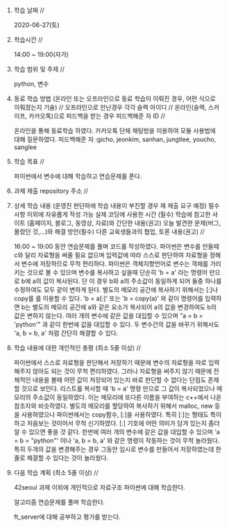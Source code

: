 1. 학습 날짜 // 

    2020-06-27(토)
 
2. 학습시간 // 

    14:00 ~ 19:00(자가)

3. 학습 범위 및 주제 // 
    
    python, 변수

4. 동료 학습 방법 (온라인 또는 오프라인으로 동료 학습이 이뤄진 경우, 어떤 식으로 이뤄졌는지 기술) // 오프라인으로 만난경우 각각 슬랙 아이디 // 온라인(슬랙, 스카이프, 카카오톡)으로 피드백을 받는 경우 피드백해준 자 ID // 

    온라인을 통해 동료학습 하였다. 카카오톡 단체 채팅방을 이용하여 모듈 사용법에 대해 질문하였다. 피드백해준 자 :gicho, jeonkim, sanhan, jungtlee, youcho, sanglee

5. 학습 목표 //

    파이썬에서 변수에 대해 학습하고 연습문제를 푼다.
    
6. 과제 제출 repository 주소 // 
    
    
    
7. 상세 학습 내용 (운영진 판단하에 학습 내용이 부진할 경우 재 제출 요구 예정) 필수사항 이외에 자유롭게 작성 가능 실제 코딩에 사용한 시간 (필수) 학습에 참고한 사이트 (홈페이지, 블로그, 동영상, 자료)와 간단한 내용(권고) 오늘 발견한 문제(버그, 몰랐던 것,...)와 해결 방안(필수) 다른 교육생들과의 협업, 토론 내용(권고) //
    
    16:00 ~ 19:00 동안 연습문제를 풀며 코드를 작성하였다.
    파이썬은 변수를 만들때 c와 달리 자료형을 써줄 필요 없으며 입력값에 따라 스스로 판단하여 자료형을 정해서 변수에 저장하므로 무척 편리하다. 파이썬은 객체지향언어로 변수는 객체를 가리키는 것으로 볼 수 있으며 변수를 복사하고 싶을때 단순히 'b = a' 라는 명령어 만으로 b에 a의 값이 복사된다. 단 이 경우 b와 a의 주소값이 동일하게 되어 둘중 하나를 수정하여도 모두 같이 변하게 된다. 별도의 메모리 공간에 복사하기 위해서는 [:]나 copy를 를 이용할 수 있다. 'b = a[:]' 또는 'b = copy(a)' 와 같이 명령어를 입력하면 b는 별도의 메모리 공간에 a와 같은 요소가 복사되어 a의 값을 변경하여도 b의 값은 변하지 않는다. 여러 개의 변수에 같은 값을 대입할 수 있으며 "a = b = 'python'"  과 같이 한번에 값을 대입할 수 있다. 두 변수간의 값을 바꾸기 위해서도 'a, b = b, a' 처럼 간단히 해결할 수 있다.
    
8. 학습 내용에 대한 개인적인 총평 (최소 5줄 이상) //

    파이썬에서 스스로 자료형을 판단해서 저장하기 때문에 변수의 자료형을 따로 입력해주지 않아도 되는 것이 무척 편리하였다. 그러나 자료형을 써주지 않기 때문에 전체적인 내용을 볼때 어떤 값이 저장되어 있는지 바로 판단할 수 없다는 단점도 존재할 것으로 보인다. 리스트를 복사할 때 'b = a' 명령 만으로 그 값이 복사되었으나 메모리의 주소값이 동일하였다. 이는 메모리에 또다른 이름을 부여하는 c++에서 나온 참조자와 비슷하였다. 별도의 메모리를 할당하여 복사하기 위해서 malloc, new 등을 사용하였으나 파이썬에서는 copy함수, [:]을 사용하였다. 특히 [:]는 형태도 특이하고 처음보는 것이어서 무척 신기하였다. [:] 기호에 어떤 의미가 담겨 있는지 좀더 알 수 있으면 좋을 것 같다. 한번에 여러 개의 변수에 같은 값을 대입할 수 있으며 'a = b = "python"' 이나 'a, b = b, a' 와 같은 명령이 작동하는 것이 무척 놀라웠다. 특히 두개의 값을 변경해주는 경우 그동안 임시로 변수를 만들어서 저장하였는데 한줄로 해결할 수 있다는 것이 놀라웠다.
    
9. 다음 학습 계획 (최소 5줄 이상) // 
    
    42seoul 과제 이외에 개인적으로 자료구조 파이썬에 대해 학습한다.
    
    알고리즘 연습문제를 풀며 학습한다.
    
    ft_server에 대해 공부하고 평가를 받는다.